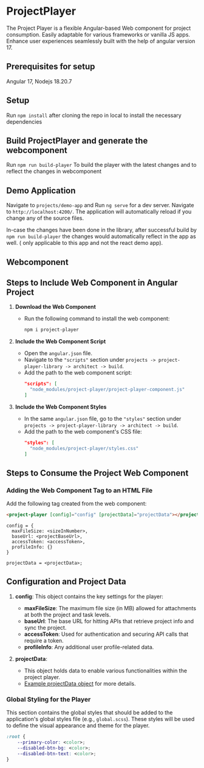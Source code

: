 # ProjectPlayer

The Project Player is a flexible Angular-based Web component for project consumption. Easily adaptable for various frameworks or vanilla JS apps. Enhance user experiences seamlessly built with the help of angular version 17.
## Prerequisites for setup

Angular 17, Nodejs 18.20.7

## Setup

Run `npm install` after cloning the repo in local to install the necessary dependencies

## Build ProjectPlayer and generate the webcomponent

Run `npm run build-player` To build the player with the latest changes and to reflect the changes in webcomponent

## Demo Application

Navigate to `projects/demo-app` and Run `ng serve` for a dev server. Navigate to `http://localhost:4200/`. The application will automatically reload if you change any of the source files.

In-case the changes have been done in the library, after successful build by `npm run build-player` the changes would automatically reflect in the app as well. ( only applicable to this app and not the react demo app).

## Webcomponent

## Steps to Include Web Component in Angular Project

1. **Download the Web Component**
   - Run the following command to install the web component:
     ```bash
     npm i project-player
     ```

2. **Include the Web Component Script**
   - Open the `angular.json` file.
   - Navigate to the `"scripts"` section under `projects -> project-player-library -> architect -> build`.
   - Add the path to the web component script:
     ```json
     "scripts": [
       "node_modules/project-player/project-player-component.js"
     ]
     ```

3. **Include the Web Component Styles**
   - In the same `angular.json` file, go to the `"styles"` section under `projects -> project-player-library -> architect -> build`.
   - Add the path to the web component's CSS file:
     ```json
     "styles": [
       "node_modules/project-player/styles.css"
     ]
     ```


## Steps to Consume the Project Web Component

###  Adding the Web Component Tag to an HTML File
Add the following tag created from the web component:

```html
<project-player [config]="config" [projectData]="projectData"></project-player>
```
```
config = {
  maxFileSize: <sizeInNumber>,
  baseUrl: <projectBaseUrl>,
  accessToken: <accessToken>,
  profileInfo: {}
}
```
```
projectData = <projectData>;
```

## Configuration and Project Data
1. **config**: This object contains the key settings for the player:
   - **maxFileSize**: The maximum file size (in MB) allowed for attachments at both the project and task levels.
   - **baseUrl**: The base URL for hitting APIs that retrieve project info and sync the project.
   - **accessToken**: Used for authentication and securing API calls that require a token.
   - **profileInfo**: Any additional user profile-related data.

2. **projectData**:
   - This object holds data to enable various functionalities within the project player.
   - [Example projectData object]() for more details.

### Global Styling for the Player
This section contains the global styles that should be added to the application's global styles file (e.g., `global.scss`). These styles will be used to define the visual appearance and theme for the player.

```css
:root {
    --primary-color: <color>;
    --disabled-btn-bg: <color>;
    --disabled-btn-text: <color>;
}
```
